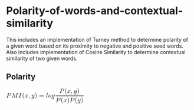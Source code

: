 # Polarity-of-words-and-contextual-similarity

This includes an implementation of Turney method to determine polarity of a given word based on its proximity to negative and
positive seed words. Also includes implementation of Cosine Similarity to determine contextual similarity of two given words.

## Polarity

![Image](https://raw.githubusercontent.com/Tapojit/Polarity-of-words-and-contextual-similarity/master/PMI.png)
